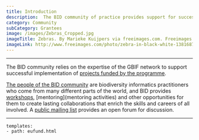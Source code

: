 ```yaml
---
title: Introduction
description:  The BID community of practice provides support for successful implementation of funded projects that reach their objectives and maximize the impact of the funds invested by the programme.
category: Community
subCategory: Grantees
image: /images/Zebras_Cropped.jpg
imageTitle: Zebras. By Marieke Kuijpers via freeimages.com. Freeimages content license.
imageLink: http://www.freeimages.com/photo/zebra-in-black-white-1381687
---
```


-----------

The BID community relies on the expertise of the GBIF network to support successful implementation of [projects funded by the programme](http://www.gbif.org/programme/bid/all-projects).

[The people of the BID community](people) are biodiversity informatics practitioners who come from many different parts of the world, and BID provides [workshops](workshops), [mentoring](mentoring activities) and other opportunities for them to create lasting collaborations that enrich the skills and careers of all involved. A [public mailing list](mailing-list) provides an open forum for discussion.

-----------

```styledYaml
templates:
- path: eufund.html
```
